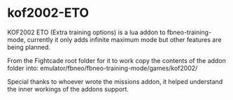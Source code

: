 # kof2002-ETO
KOF2002 ETO (Extra training options) is a lua addon to fbneo-training-mode,
currently it only adds infinite maximum mode but other features are being
planned.

From the Fightcade root folder for it to work copy the contents of the addon 
folder into:
emulator/fbneo/fbneo-training-mode/games/kof2002/

Special thanks to whoever wrote the missions addon, it helped understand the 
inner workings of the addons support.
